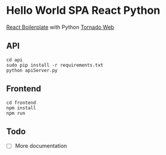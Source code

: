 # Hello World SPA React Python

[React Boilerplate](https://github.com/tj/frontend-boilerplate) with Python [Tornado Web](http://www.tornadoweb.org/en/stable/)

## API

```
cd api
sudo pip install -r requirements.txt
python apiServer.py
```

## Frontend

```
cd frontend
npm install
npm run
```

## Todo

- [ ] More documentation